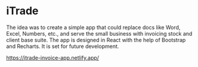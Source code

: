 # iTrade
The idea was to create a simple app that could replace docs like Word, Excel, Numbers, etc., and serve the small business with invoicing stock and client base suite. The app is designed in React with the help of Bootstrap and Recharts. It is set for future development.


https://itrade-invoice-app.netlify.app/


